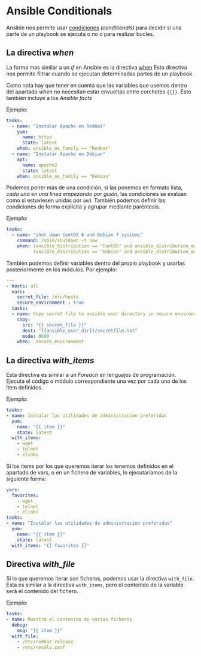Ansible Conditionals
====================

Ansible nos permite usar [condiciones](http://docs.ansible.com/ansible/latest/playbooks_conditionals.html) _(conditionals)_ para decidir si una parte de un playbook se ejecuta o no o para realizar bucles. 

La directiva _when_
-------------------

La forma mas similar a un _if_ en Ansible es la directiva [when](http://docs.ansible.com/ansible/latest/playbooks_conditionals.html#the-when-statement) Esta directiva nos permite filtrar cuando se ejecutan determinadas partes de un playbook.

Como nota hay que tener en cuenta que las variables que usemos dentro del apartado _when_ no necesitan estar envueltas entre corchetes `{{}}`. Esto también incluye a los _Ansible facts_

Ejemplo:

```yaml
tasks:
  - name: "Instalar Apache en RedHat"
    yum:
      name: httpd
      state: latest
    when: ansible_os_family == "RedHat"
  - name: "Instalar Apache en Debian"
    apt:
      name: apache2
      state: latest
    when: ansible_os_family == "Debian"
```

Podemos poner más de una condición, si las ponemos en formato lista, _cada una en una línea empezando por guión_, las condiciones se evalúan como si estuviesen unidas por `and`. También podemos definir las condiciones de forma explícita y agrupar mediante paréntesis.

Ejemplo:

```yaml
tasks:
  - name: "shut down CentOS 6 and Debian 7 systems"
    command: /sbin/shutdown -t now
    when: (ansible_distribution == "CentOS" and ansible_distribution_major_version == "6") or
          (ansible_distribution == "Debian" and ansible_distribution_major_version == "7")
```

También podemos definir variables dentro del propio playbook y usarlas posteriormente en los módulos. Por ejemplo:

```yaml
---
- hosts: all
  vars:
    secret_file: /etc/hosts
    secure_environment : true
  tasks:
  - name: Copy secret file to ansible user directory in secure environments
    copy:
      src: "{{ secret_file }}"
      dest: "{{ansible_user_dir}}/secretfile.txt"
      mode: 0600
    when:  secure_environment
```

La directiva *with\_items*
--------------------------

Esta directiva es similar a un _Foreach_ en lenguajes de programación. Ejecuta el código o módulo correspondiente una vez por cada uno de los ítem definidos.

Ejemplo:

```yaml
tasks:
- name: Instalar las utilidades de administracion preferidas
  yum:
    name: "{{ item }}"
    state: latest
  with_items: 
    - wget
    - telnet
    - elinks
```

Si los ítems por los que queremos iterar los tenemos definidos en el apartado de vars, o en un fichero de variables, lo ejecutaríamos de la siguiente forma:

```yaml
vars:
  favorites:
    - wget
    - telnet
    - elinks
tasks:
- name: "Instalar las utilidades de administracion preferidas"
  yum:
    name: "{{ item }}"
    state: latest
  with_items: "{{ favorites }}"
```

Directiva *with\_file*
----------------------

Si lo que queremos iterar son ficheros, podemos usar la directiva `with_file`. Esta es similar a la directiva `with_items`, pero el contenido de la variable será el contenido del fichero.

Ejemplo:

```yaml
tasks:
- name: Muestra el contenido de varios ficheros
  debug:
    msg: "{{ item }}"
  with_file:
    - /etc/redhat-release
    - /etc/resolv.conf
    
